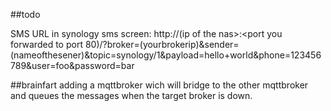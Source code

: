 ##todo

SMS URL in synology sms screen:
http://(ip of the nas>:<port you forwarded to port 80)/?broker=(yourbrokerip)&sender=(nameofthesener)&topic=synology/1&payload=hello+world&phone=123456789&user=foo&password=bar


##brainfart
adding a mqttbroker wich will bridge to the other mqttbroker and queues the messages when the target broker is down.
